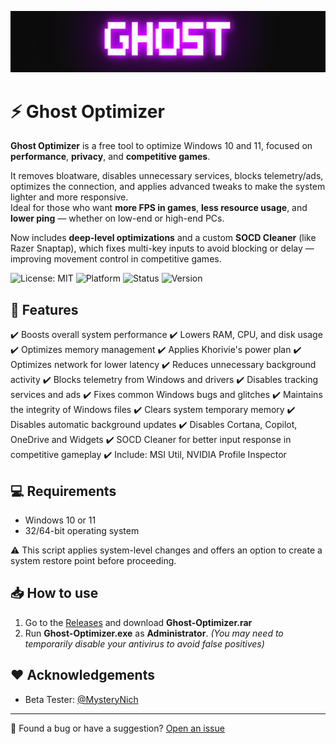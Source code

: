 ![Logo](https://github.com/louzkk/Ghost-Optimizer/blob/e70941415963195a2192215ff950054b26ade25b/Resources/newbanner.png)

# ⚡ Ghost Optimizer

**Ghost Optimizer** is a free tool to optimize Windows 10 and 11, focused on **performance**, **privacy**, and **competitive games**.

It removes bloatware, disables unnecessary services, blocks telemetry/ads, optimizes the connection, and applies advanced tweaks to make the system lighter and more responsive.  
Ideal for those who want **more FPS in games**, **less resource usage**, and **lower ping** — whether on low-end or high-end PCs.

Now includes **deep-level optimizations** and a custom **SOCD Cleaner** (like Razer Snaptap), which fixes multi-key inputs to avoid blocking or delay — improving movement control in competitive games.

![License: MIT](https://img.shields.io/badge/License-MIT-yellow.svg) 
![Platform](https://img.shields.io/badge/platform-Windows-blue) 
![Status](https://img.shields.io/badge/status-beta-red) 
![Version](https://img.shields.io/badge/version-3.0.0-blue) 

## 🚀 Features

✔️ Boosts overall system performance 
✔️ Lowers RAM, CPU, and disk usage 
✔️ Optimizes memory management 
✔️ Applies Khorivie's power plan 
✔️ Optimizes network for lower latency 
✔️ Reduces unnecessary background activity 
✔️ Blocks telemetry from Windows and drivers 
✔️ Disables tracking services and ads 
✔️ Fixes common Windows bugs and glitches 
✔️ Maintains the integrity of Windows files 
✔️ Clears system temporary memory 
✔️ Disables automatic background updates 
✔️ Disables Cortana, Copilot, OneDrive and Widgets 
✔️ SOCD Cleaner for better input response in competitive gameplay 
✔️ Include: MSI Util, NVIDIA Profile Inspector 

## 💻 Requirements

- Windows 10 or 11  
- 32/64-bit operating system  

⚠️ This script applies system-level changes and offers an option to create a system restore point before proceeding.

## 📥 How to use

1. Go to the [Releases](https://github.com/louzkk/Ghost-Optimizer/releases) and download **Ghost-Optimizer.rar**  
2. Run **Ghost-Optimizer.exe** as **Administrator**.
   *(You may need to temporarily disable your antivirus to avoid false positives)*

## ❤️ Acknowledgements

- Beta Tester: [@MysteryNich](https://github.com/MysteryNich)

---

💬 Found a bug or have a suggestion? [Open an issue](https://github.com/louzkk/Ghost-Optimizer/issues)
